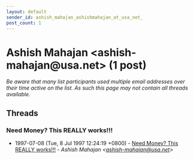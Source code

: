 ```yaml
---
layout: default
sender_id: ashish_mahajan_ashishmahajan_at_usa_net_
post_count: 1
---
```


# Ashish Mahajan <ashish-mahajan<span>@</span>usa.net> (1 post)

_Be aware that many list participants used multiple email addresses over their time active on the list. As such this page may not contain all threads available._

## Threads

### Need Money? This REALLY works!!!
+ 1997-07-08 (Tue, 8 Jul 1997 12:24:19 +0800) - [Need Money? This REALLY works!!!](/archive/1997/07/b1ae3a163d1eb2a252877cb570752946c2b30c402141509ca5f9cb12da4a08ae) - _Ashish Mahajan \<ashish-mahajan@usa.net\>_


